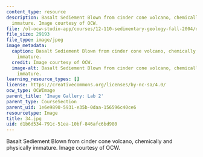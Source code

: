 ```yaml
---
content_type: resource
description: Basalt Sediement Blown from cinder cone volcano, chemically and physically
  immature. Image courtesy of OCW.
file: /ol-ocw-studio-app/courses/12-110-sedimentary-geology-fall-2004/d1b6d534791c51ea10bf846afc6bd980_34.jpg
file_size: 29193
file_type: image/jpeg
image_metadata:
  caption: Basalt Sediement Blown from cinder cone volcano, chemically and physically
    immature.
  credit: Image courtesy of OCW.
  image-alt: Basalt Sediement Blown from cinder cone volcano, chemically and physically
    immature.
learning_resource_types: []
license: https://creativecommons.org/licenses/by-nc-sa/4.0/
ocw_type: OCWImage
parent_title: 'Image Gallery: Lab 2'
parent_type: CourseSection
parent_uid: 1e6e9890-5931-e35b-0daa-156596c40ce6
resourcetype: Image
title: 34.jpg
uid: d1b6d534-791c-51ea-10bf-846afc6bd980
---
```

Basalt Sediement Blown from cinder cone volcano, chemically and physically immature. Image courtesy of OCW.